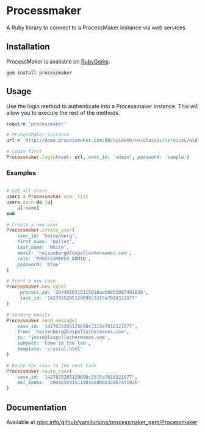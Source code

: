 # Processmaker
A Ruby library to connect to a ProcessMaker instance via web services.

## Installation
ProcessMaker is available on [RubyGems](https://rubygems.org/gems/processmaker):

```
gem install processmaker
```

## Usage
Use the login method to authenticate into a Processmaker instance. This will allow you to execute the rest of the methods.


``` ruby
require 'processmaker'

# ProcessMaker instance
url = 'http://demo.processmaker.com:80/sysdemo/en/classic/services/wsdl2'

# Login first
Processmaker.login(wsdl: url, user_id: 'admin', password: 'sample')

```

### Examples


``` ruby

# Get all users
users = Processmaker.user_list
users.each do |u|
	u[:name]
end

# Create a new user
Processmaker.create_user(
	user_id: 'heisenberg',
	first_name: 'Walter',
	last_name: 'White',
	email: 'heisenberg@lospolloshermanos.com',
	role: 'PROCESSMAKER_ADMIN',
	password: 'blue'
)

# Start a new case
Processmaker.new_case(
	 process_id: '2044050315115018adbb832067491026',
	 task_id: '1427825205129698c3315a7018321977'
)

# Sending emails
Processmaker.send_message(
	case_id: '1427825205129698c3315a7018321977',
	from: 'heisenberg@lospolloshermanos.com',
	to: 'jesse@lospolloshermanos.com',
	subject: 'Come to the lab',
	template: 'crystal.html'
)

# Route the case to the next task
Processmaker.route_case(
	case_id: '1427825205129698c3315a7018321977',
	del_index: '2044050315115018adbb832067491026'
)


```
	
## Documentation
Available at [rdoc.info/github/yamilurbina/processmaker_gem/Processmaker](http://rdoc.info/github/yamilurbina/processmaker_gem/Processmaker)


